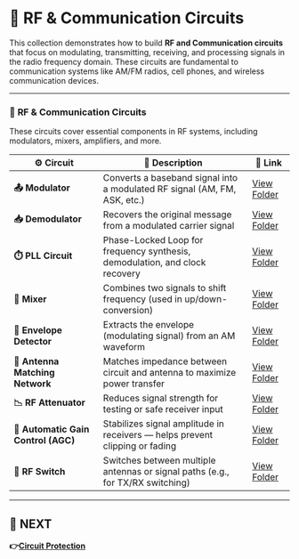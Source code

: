 # 📡 RF & Communication Circuits

This collection demonstrates how to build **RF and Communication circuits** that focus on modulating, transmitting, receiving, and processing signals in the radio frequency domain. These circuits are fundamental to communication systems like AM/FM radios, cell phones, and wireless communication devices.

---
### 🔹 **RF & Communication Circuits**  
These circuits cover essential components in RF systems, including modulators, mixers, amplifiers, and more.

| ⚙️ Circuit                  | 📜 Description                                                                  | 🔗 Link                                              |
|----------------------------|---------------------------------------------------------------------------------|-----------------------------------------------------|
| **📤 Modulator**            | Converts a baseband signal into a modulated RF signal (AM, FM, ASK, etc.)       | [View Folder](./Modulator)          |
| **📥 Demodulator**          | Recovers the original message from a modulated carrier signal                   | [View Folder](./Demodulator)        |
| **⏱️ PLL Circuit**          | Phase-Locked Loop for frequency synthesis, demodulation, and clock recovery     | [View Folder](./PLL_Circuit)        |
| **🔁 Mixer**                | Combines two signals to shift frequency (used in up/down-conversion)            | [View Folder](./Mixer)      |
| **🧾 Envelope Detector**    | Extracts the envelope (modulating signal) from an AM waveform                   | [View Folder](./Envelope_Detector)  |
| **📡 Antenna Matching Network** | Matches impedance between circuit and antenna to maximize power transfer | [View Folder](./Antenna_Matching)   |
| **📉 RF Attenuator**        | Reduces signal strength for testing or safe receiver input                     | [View Folder](./RF_Attenuator)      |
| **🔄 Automatic Gain Control (AGC)** | Stabilizes signal amplitude in receivers — helps prevent clipping or fading | [View Folder](./AGC_Circuit)         |
| **📵 RF Switch**            | Switches between multiple antennas or signal paths (e.g., for TX/RX switching) | [View Folder](./RF_Switch)          |

---

## 🔹 NEXT  
**👉[Circuit Protection](../../Circuit_Protection)**

